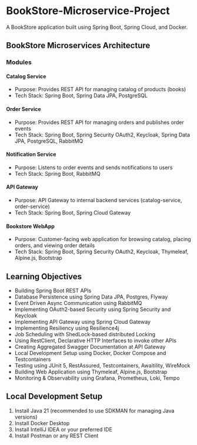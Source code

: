 # BookStore-Microservice-Project

A BookStore application built using Spring Boot, Spring Cloud, and Docker.

## BookStore Microservices Architecture

### Modules

#### Catalog Service
- Purpose: Provides REST API for managing catalog of products (books)
- Tech Stack: Spring Boot, Spring Data JPA, PostgreSQL

#### Order Service
- Purpose: Provides REST API for managing orders and publishes order events
- Tech Stack: Spring Boot, Spring Security OAuth2, Keycloak, Spring Data JPA, PostgreSQL, RabbitMQ

#### Notification Service
- Purpose: Listens to order events and sends notifications to users
- Tech Stack: Spring Boot, RabbitMQ

#### API Gateway
- Purpose: API Gateway to internal backend services (catalog-service, order-service)
- Tech Stack: Spring Boot, Spring Cloud Gateway

#### Bookstore WebApp
- Purpose: Customer-facing web application for browsing catalog, placing orders, and viewing order details
- Tech Stack: Spring Boot, Spring Security OAuth2, Keycloak, Thymeleaf, Alpine.js, Bootstrap

## Learning Objectives

- Building Spring Boot REST APIs
- Database Persistence using Spring Data JPA, Postgres, Flyway
- Event Driven Async Communication using RabbitMQ
- Implementing OAuth2-based Security using Spring Security and Keycloak
- Implementing API Gateway using Spring Cloud Gateway
- Implementing Resiliency using Resilience4j
- Job Scheduling with ShedLock-based distributed Locking
- Using RestClient, Declarative HTTP Interfaces to invoke other APIs
- Creating Aggregated Swagger Documentation at API Gateway
- Local Development Setup using Docker, Docker Compose and Testcontainers
- Testing using JUnit 5, RestAssured, Testcontainers, Awaitility, WireMock
- Building Web Application using Thymeleaf, Alpine.js, Bootstrap
- Monitoring & Observability using Grafana, Prometheus, Loki, Tempo

## Local Development Setup

1. Install Java 21 (recommended to use SDKMAN for managing Java versions)
2. Install Docker Desktop
3. Install IntelliJ IDEA or your preferred IDE
4. Install Postman or any REST Client